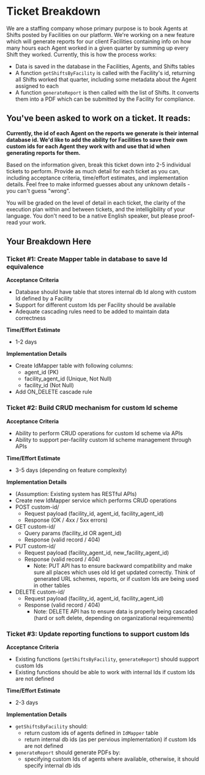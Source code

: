 # Ticket Breakdown
We are a staffing company whose primary purpose is to book Agents at Shifts posted by Facilities on our platform. We're working on a new feature which will generate reports for our client Facilities containing info on how many hours each Agent worked in a given quarter by summing up every Shift they worked. Currently, this is how the process works:

- Data is saved in the database in the Facilities, Agents, and Shifts tables
- A function `getShiftsByFacility` is called with the Facility's id, returning all Shifts worked that quarter, including some metadata about the Agent assigned to each
- A function `generateReport` is then called with the list of Shifts. It converts them into a PDF which can be submitted by the Facility for compliance.

## You've been asked to work on a ticket. It reads:

**Currently, the id of each Agent on the reports we generate is their internal database id. We'd like to add the ability for Facilities to save their own custom ids for each Agent they work with and use that id when generating reports for them.**


Based on the information given, break this ticket down into 2-5 individual tickets to perform. Provide as much detail for each ticket as you can, including acceptance criteria, time/effort estimates, and implementation details. Feel free to make informed guesses about any unknown details - you can't guess "wrong".


You will be graded on the level of detail in each ticket, the clarity of the execution plan within and between tickets, and the intelligibility of your language. You don't need to be a native English speaker, but please proof-read your work.

## Your Breakdown Here

### Ticket #1: Create Mapper table in database to save Id equivalence

**Acceptance Criteria**

- Database should have table that stores internal db Id along with custom Id defined by a Facility
- Support for different custom Ids per Facility should be available
- Adequate cascading rules need to be added to maintain data correctness

**Time/Effort Estimate**

- 1-2 days

**Implementation Details**

- Create IdMapper table with following columns:
  - agent_id (PK)
  - facility_agent_id (Unique, Not Null)
  - facility_id (Not Null)
- Add ON_DELETE cascade rule


### Ticket #2: Build CRUD mechanism for custom Id scheme

**Acceptance Criteria**

- Ability to perform CRUD operations for custom Id scheme via APIs
- Ability to support per-facility custom Id scheme management through APIs

**Time/Effort Estimate**
- 3-5 days (depending on feature complexity)

**Implementation Details**

- (Assumption: Existing system has RESTful APIs) 
- Create new IdMapper service which performs CRUD operations
- POST custom-id/
    - Request payload (facility_id, agent_id, facility_agent_id)
    - Response (OK / 4xx / 5xx errors)
- GET custom-id/
    - Query params (facility_id OR agent_id)
    - Response (valid record / 404)
- PUT custom-id/
    - Request payload (facility_agent_id, new_facility_agent_id)
    - Response (valid record / 404)
      - Note: PUT API has to ensure backward compatibility and make sure all places which uses old Id get updated correctly. Think of 
  generated URL schemes, reports, or if custom Ids are being used in other tables
- DELETE custom-id/
    - Request payload (facility_id, agent_id, facility_agent_id)
    - Response (valid record / 404)
      - Note: DELETE API has to ensure data is properly being cascaded (hard or soft delete, depending on organizational requirements)


### Ticket #3: Update reporting functions to support custom Ids

**Acceptance Criteria**

- Existing functions (`getShiftsByFacility`, `generateReport`) should support custom Ids
- Existing functions should be able to work with internal Ids if custom Ids are not defined

**Time/Effort Estimate**

- 2-3 days

**Implementation Details**

- `getShiftsByFacility` should:
  - return custom ids of agents defined in `IdMapper` table
  - return internal db ids (as per pervious implementation) if custom Ids are not defined
- `generateReport` should generate PDFs by:
  - specifying custom Ids of agents where available, otherwise, it should specify internal db ids
